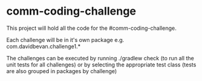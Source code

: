 # comm-coding-challenge
This project will hold all the code for the #comm-coding-challenge.

Each challenge will be in it's own package e.g. com.davidbevan.challenge1.*

The challenges can be executed by running ./gradlew check (to run all the unit tests for all challenges) or by selecting the appropriate test class (tests are also grouped in packages by challenge)
